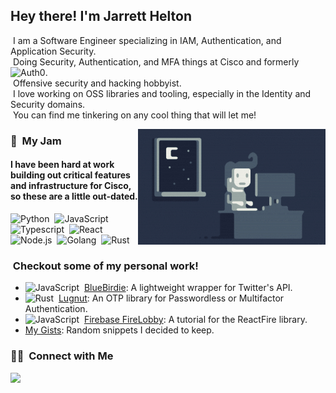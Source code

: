 <h2>Hey there! I'm Jarrett Helton</h2>

&nbsp;I am a Software Engineer specializing in IAM, Authentication, and Application Security.\
&nbsp;Doing Security, Authentication, and MFA things at Cisco and formerly &nbsp;![Auth0](https://img.shields.io/badge/-Auth0-05122A?style=flat&logo=auth0).\
&nbsp;Offensive security and hacking hobbyist.\
&nbsp;I love working on OSS libraries and tooling, especially in the Identity and Security domains.\
&nbsp;You can find me tinkering on any cool thing that will let me!

<img alt="Night Coding" src="https://raw.githubusercontent.com/jayhelton/jayhelton/master/Night-Coding.gif" align="right"/>

### 🍓 &nbsp;My Jam
#### I have been hard at work building out critical features and infrastructure for Cisco, so these are a little out-dated.

![Python](https://img.shields.io/badge/-Python-05122A?style=flat&logo=python)&nbsp;
![JavaScript](https://img.shields.io/badge/-JavaScript-05122A?style=flat&logo=javascript)&nbsp;
![Typescript](https://img.shields.io/badge/-Typescript-05122A?style=flat&logo=typescript)&nbsp;
![React](https://img.shields.io/badge/-React-05122A?style=flat&logo=react)&nbsp;
![Node.js](https://img.shields.io/badge/-Node.js-05122A?style=flat&logo=node.js)&nbsp;
![Golang](https://img.shields.io/badge/-Golang-05122A?style=flat&logo=go)&nbsp;
![Rust](https://img.shields.io/badge/-Rust-05122A?style=flat&logo=rust)&nbsp;


### &nbsp;Checkout some of my personal work!
- ![JavaScript](https://img.shields.io/badge/-JavaScript-05122A?style=flat&logo=javascript)&nbsp;
[BlueBirdie](https://github.com/JayHelton/bluebirdie): A lightweight wrapper for Twitter's API.
- ![Rust](https://img.shields.io/badge/-Rust-05122A?style=flat&logo=rust)&nbsp;
[Lugnut](https://github.com/JayHelton/lugnut): An OTP library for Passwordless or Multifactor Authentication.
- ![JavaScript](https://img.shields.io/badge/-JavaScript-05122A?style=flat&logo=javascript)&nbsp;
[Firebase FireLobby](https://github.com/JayHelton/firebase-firelobby): A tutorial for the ReactFire library.
- [My Gists](https://gist.github.com/JayHelton): Random snippets I decided to keep.

### 🤝🏻 &nbsp;Connect with Me

<p align="left">
<a href="https://twitter.com/jaydhizzle"><img src="https://img.shields.io/badge/-@jaydhizzle-blue?style=flat&logo=Twitter&logoColor=white"/></a>
</p>
